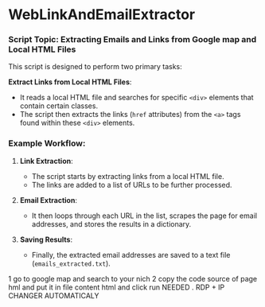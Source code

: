 # WebLinkAndEmailExtractor
### Script Topic: Extracting Emails and Links from Google map and Local HTML Files

This script is designed to perform two primary tasks:
 
  **Extract Links from Local HTML Files**:
   - It reads a local HTML file and searches for specific `<div>` elements that contain certain classes.
   - The script then extracts the links (`href` attributes) from the `<a>` tags found within these `<div>` elements.

### Example Workflow:

1. **Link Extraction**:
   - The script starts by extracting links from a local HTML file.
   - The links are added to a list of URLs to be further processed.

2. **Email Extraction**:
   - It then loops through each URL in the list, scrapes the page for email addresses, and stores the results in a dictionary.

3. **Saving Results**:
   - Finally, the extracted email addresses are saved to a text file (`emails_extracted.txt`).

 1 go to google map and search to your nich 
 2 copy the code source of page hml and put it in file content html and click run 
 NEEDED .
 RDP + IP CHANGER AUTOMATICALY
